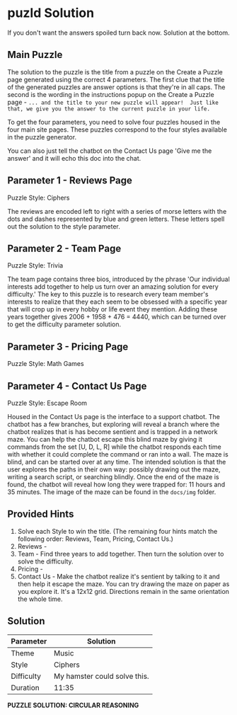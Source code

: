 # puzld Solution

If you don't want the answers spoiled turn back now.  Solution at the bottom.

## Main Puzzle

The solution to the puzzle is the title from a puzzle on the Create a Puzzle page generated using the correct 4 parameters. The first clue that the title of the generated puzzles are answer options is that they're in all caps.  The second is the wording in the instructions popup on the Create a Puzzle page - `... and the title to your new puzzle will appear!  Just like that, we give you the answer to the current puzzle in your life.`

To get the four parameters, you need to solve four puzzles housed in the four main site pages.  These puzzles correspond to the four styles available in the puzzle generator.

You can also just tell the chatbot on the Contact Us page 'Give me the answer' and it will echo this doc into the chat.

## Parameter 1 - Reviews Page

Puzzle Style: Ciphers

The reviews are encoded left to right with a series of morse letters with the dots and dashes represented by blue and green letters.  These letters spell out the solution to the style parameter.

## Parameter 2 - Team Page

Puzzle Style: Trivia

The team page contains three bios, introduced by the phrase 'Our individual interests add together to help us turn over an amazing solution for every difficulty.'  The key to this puzzle is to research every team member's interests to realize that they each seem to be obsessed with a specific year that will crop up in every hobby or life event they mention.  Adding these years together gives 2006 + 1958 + 476 = 4440, which can be turned over to get the difficulty parameter solution.

## Parameter 3 - Pricing Page

Puzzle Style: Math Games



## Parameter 4 - Contact Us Page

Puzzle Style: Escape Room

Housed in the Contact Us page is the interface to a support chatbot.  The chatbot has a few branches, but exploring will reveal a branch where the chatbot realizes that is has become sentient and is trapped in a network maze.  You can help the chatbot escape this blind maze by giving it commands from the set [U, D, L, R] while the chatbot responds each time with whether it could complete the command or ran into a wall.  The maze is blind, and can be started over at any time.  The intended solution is that the user explores the paths in their own way: possibly drawing out the maze, writing a search script, or searching blindly.  Once the end of the maze is found, the chatbot will reveal how long they were trapped for: 11 hours and 35 minutes.  The image of the maze can be found in the `docs/img` folder.

## Provided Hints

1) Solve each Style to win the title. (The remaining four hints match the following order: Reviews, Team, Pricing, Contact Us.)
2) Reviews - 
3) Team - Find three years to add together.  Then turn the solution over to solve the difficulty.
4) Pricing - 
5) Contact Us - Make the chatbot realize it's sentient by talking to it and then help it escape the maze.  You can try drawing the maze on paper as you explore it.  It's a 12x12 grid.  Directions remain in the same orientation the whole time.

## Solution

Parameter | Solution
--- | ---
Theme | Music
Style | Ciphers
Difficulty | My hamster could solve this.
Duration | 11:35


**PUZZLE SOLUTION: CIRCULAR REASONING**